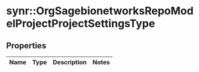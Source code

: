 # synr::OrgSagebionetworksRepoModelProjectProjectSettingsType


## Properties
Name | Type | Description | Notes
------------ | ------------- | ------------- | -------------


